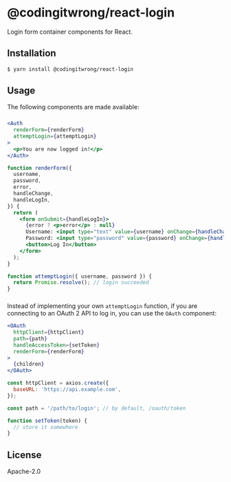 # @codingitwrong/react-login

Login form container components for React.

## Installation

```sh
$ yarn install @codingitwrong/react-login
```

## Usage

The following components are made available:

### <Auth />

```jsx
<Auth
  renderForm={renderForm}
  attemptLogin={attemptLogin}
>
  <p>You are now logged in!</p>
</Auth>

function renderForm({
  username,
  password,
  error,
  handleChange,
  handleLogIn,
}) {
  return (
    <form onSubmit={handleLogIn}>
      {error ? <p>error</p> : null}
      Username: <input type="text" value={username} onChange={handleChange('username')} />
      Password: <input type="password" value={password} onChange={handleChange('password')} />
      <button>Log In</button>
    </form>
  );
}

function attemptLogin({ username, password }) {
  return Promise.resolve(); // login succeeded
}
```

### <OAuth />

Instead of implementing your own `attemptLogin` function, if you are connecting to an OAuth 2 API to log in, you can use the `OAuth` component:

```jsx
<OAuth
  httpClient={httpClient}
  path={path}
  handleAccessToken={setToken}
  renderForm={renderForm}
>
  {children}
</OAuth>

const httpClient = axios.create({
  baseURL: 'https://api.example.com',
});

const path = '/path/to/login'; // by default, /oauth/token

function setToken(token) {
  // store it somewhere
}
```

## License

Apache-2.0
